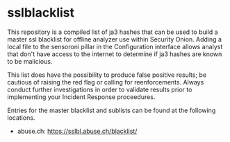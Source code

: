 # sslblacklist
This repository is a compiled list of ja3 hashes that can be used to build a master ssl blacklist for offline analyzer use within Security Onion. Adding a local file to the sensoroni pillar in the Configuration interface allows analyst that don't have access to the internet to determine if ja3 hashes are known to be malicious.

This list does have the possibility to produce false positive results; be cautious of raising the red flag or calling for reenforcements. Always conduct further investigations in order to validate results prior to implementing your Incident Response proceedures.

Entries for the master blacklist and sublists can be found at the following locations.

- abuse.ch: https://sslbl.abuse.ch/blacklist/
